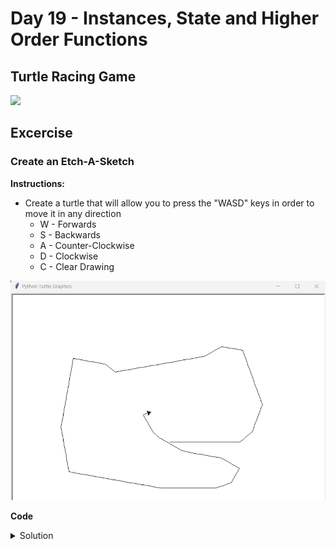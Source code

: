 # Day 19 - Instances, State and Higher Order Functions
## Turtle Racing Game

![](turtle.gif)


## Excercise
### Create an Etch-A-Sketch
**Instructions:**
- Create a turtle that will allow you to press the "WASD" keys in order to move it in any direction
  - W - Forwards
  - S - Backwards
  - A - Counter-Clockwise
  - D - Clockwise
  - C - Clear Drawing
 
![](etch.png)

**Code**
<details><summary>Solution</summary>
<p>

```Python
# import Turtle & Screen Class from the turtle module
from turtle import Turtle, Screen

# create a turtle and screen object from imported classes
tom = Turtle()
screen = Screen() #runs window when code is ran


def move_forward():
    tom.forward(10)


def move_backward():
    tom.backward(10)


def turn_left():
    new_heading = tom.heading() + 10
    tom.setheading(new_heading)


def turn_right():
    new_heading = tom.heading() - 10
    tom.setheading(new_heading)


def clear_drawing():
    tom.clear()
    tom.penup()
    tom.home()
    tom.pendown()

screen.listen()
screen.onkey(key="w", fun=move_forward)
screen.onkey(key="s", fun=move_backward)
screen.onkey(key="a", fun=turn_left)
screen.onkey(key="d", fun=turn_right)
screen.onkey(key="c", fun=clear_drawing)
screen.exitonclick()

```

</p>
</details>

#
